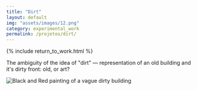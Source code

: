 ```yaml
---
title: "Dirt"
layout: default
img: "assets/images/12.png"
category: experimental_work
permalink: /projetos/dirt/
---
```


{% include return_to_work.html %}

<p>The ambiguity of the idea of "dirt" — representation of an old building and it's dirty front: old, or art?</p>

<img src="{{site.baseurl}}/assets/images/12.png" alt="Black and Red painting of a vague dirty building" title="Black and Red painting of a vague dirty building">
            
        